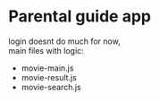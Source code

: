# Parental guide app

login doesnt do much for now,   
main files with logic:
* movie-main.js  
* movie-result.js   
* movie-search.js  

